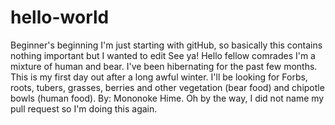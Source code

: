 # hello-world
Beginner's beginning
I'm just starting with gitHub, so basically this contains nothing important but I wanted to edit
See ya!
Hello fellow comrades
I'm a mixture of human and bear. I've been hibernating for the past few months. This is my first day out after a long awful winter.
I'll be looking for Forbs, roots, tubers, grasses, berries and other vegetation (bear food) and chipotle bowls (human food). 
By: Mononoke Hime. 
Oh by the way, I did not name my pull request so I'm doing this again.
